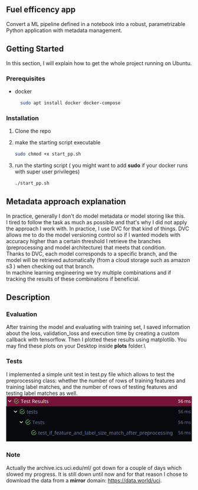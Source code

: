 <!-- ABOUT THE PROJECT -->
## Fuel efficency app
Convert a ML pipeline defined in a notebook into a robust,
parametrizable Python application with metadata management.

<!-- GETTING STARTED -->
## Getting Started

In this section, I will explain how to get the whole project running on Ubuntu.

### Prerequisites
* docker
  ```sh
    sudo apt install docker docker-compose 
  ```
  
### Installation

1. Clone the repo

2. make the starting script executable
   ```sh
   sudo chmod +x start_pp.sh
   ```
3. run the starting script ( you might want to  add **sudo** if your docker runs with super user privileges)
   ```sh
   ./start_pp.sh
   ```
   

<!-- USAGE EXAMPLES -->
## Metadata approach explanation
In practice, generally I don't do model metadata or model storing like this. \
I tired to follow the task as much as possible and that's why I did not apply the approach I work with. 
In practice, I use DVC for that kind of things. DVC allows me to do the model versioning control so if I wanted models 
with accuracy higher than a certain threshold I retrieve the branches (preprocessing and model architecture) that meets
that condition.\
Thanks to DVC, each model corresponds to a specific branch, and the model will be retrieved automatically (from a cloud storage
such as amazon s3 ) when checking out that branch.\
In machine learning engineering we try multiple combinations and if tracking the results of these combinations if beneficial.

<!-- USAGE -->
## Description

### Evaluation
After training the model and evaluating with training set, I saved information about the loss, 
validation_loss and execution time by creating a custom callback with tensorflow. Then I plotted these results using 
matplotlib. You may find these plots on your Desktop inside **plots** folder.\

### Tests
I implemented a simple unit test in test.py file which allows to test the preprocessing class: whether the number of rows
of training features and training label matches, and the number of rows of testing features and testing label matches as
well.
![unit test](images/unit_test.png)

### Note
Actually the archive.ics.uci.edu/ml/ got down for a couple of days which slowed my progress. It is still down until now
and for that reason I chose to download the data from a **mirror** domain: https://data.world/uci.

